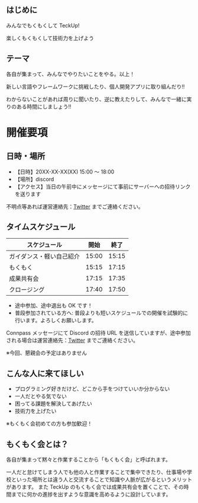 ## はじめに
みんなでもくもくして TeckUp!

楽しくもくもくして技術力を上げよう

## テーマ
各自が集まって、みんなでやりたいことをやる。以上！

新しい言語やフレームワークに挑戦したり、個人開発アプリに取り組んだり!!

わからないことがあれば周りに聞いたり、逆に教えたりして、みんなで一緒に実りのある時間にしましょう!!

# 開催要項
## 日時・場所

* 【日時】20XX-XX-XX(XX) 15:00 ～ 18:00
* 【場所】discord
* 【アクセス】当日の午前中にメッセージにて事前にサーバーへの招待リンクを送ります

不明点等あれば運営連絡先：[Twitter](https://twitter.com/teckup_tokyo) までご連絡ください。

## タイムスケジュール

| スケジュール             | 開始  | 終了  |
| ------------------------ | ----- | ----- |
| ガイダンス・軽い自己紹介 | 15:00 | 15:15 |
| もくもく                 | 15:15 | 17:15 |
| 成果共有会               | 17:15 | 17:35 |
| クロージング             | 17:40 | 17:50 |

* 途中参加、途中退出も OK です！　 
* 普段参加されている方へ: 普段よりも短いスケジュールでの開催を試験的に行います。よろしくお願いします。

Connpass メッセージにて Discord の招待 URL を送信していますが、途中参加される場合は運営連絡先：[Twitter](https://twitter.com/teckup_tokyo) までご連絡ください。

※今回、懇親会の予定はありません

## こんな人に来てほしい

- プログラミング好きだけど、どこから手をつけていいか分からない
- 一人だとやる気でない
- 困ってる課題を解決してあげたい
- 技術力を上げたい

※もくもく会初めての方も参加歓迎！

## もくもく会とは？

各自が集まって黙々と作業することから「もくもく会」と呼ばれます。

一人だと怠けてしまう人でも他の人と作業することで集中できたり、仕事場や学校といった場所とは違う人と交流することで知識や人脈が広がるというメリットがあります。
また TeckUp のもくもく会では成果共有会を置くことで、その時間までに何かの進捗を出すような意識を高めるように設計しています。



